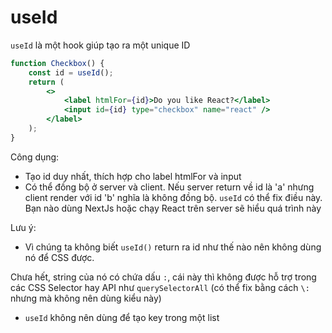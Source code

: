 # useId

`useId` là một hook giúp tạo ra một unique ID

```jsx
function Checkbox() {
    const id = useId();
    return (
        <>
            <label htmlFor={id}>Do you like React?</label>
            <input id={id} type="checkbox" name="react" />
        </label>
    );
}
```

Công dụng:

- Tạo id duy nhất, thích hợp cho label htmlFor và input
- Có thể đồng bộ ở server và client. Nếu server return về id là 'a' nhưng client render với id 'b' nghĩa là không đồng bộ. `useId` có thể fix điều này. Bạn nào dùng NextJs hoặc chạy React trên server sẽ hiểu quá trình này

Lưu ý:

- Vì chúng ta không biết `useId()` return ra id như thế nào nên không dùng nó để CSS được.

Chưa hết, string của nó có chứa dấu `:`, cái này thì không được hỗ trợ trong các CSS Selector hay API như `querySelectorAll` (có thể fix bằng cách `\:` nhưng mà không nên dùng kiểu này)

- `useId` không nên dùng để tạo key trong một list

